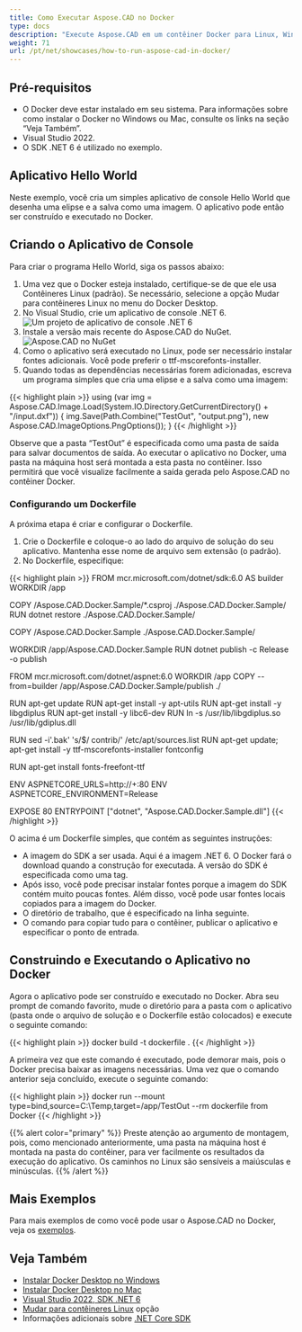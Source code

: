 ```yaml
---
title: Como Executar Aspose.CAD no Docker
type: docs
description: "Execute Aspose.CAD em um contêiner Docker para Linux, Windows Server e qualquer OS."
weight: 71
url: /pt/net/showcases/how-to-run-aspose-cad-in-docker/
---
```


## Pré-requisitos
- O Docker deve estar instalado em seu sistema. Para informações sobre como instalar o Docker no Windows ou Mac, consulte os links na seção “Veja Também”.
- Visual Studio 2022.
- O SDK .NET 6 é utilizado no exemplo.

## Aplicativo Hello World

Neste exemplo, você cria um simples aplicativo de console Hello World que desenha uma elipse e a salva como uma imagem. O aplicativo pode então ser construído e executado no Docker.

## Criando o Aplicativo de Console

Para criar o programa Hello World, siga os passos abaixo:
1. Uma vez que o Docker esteja instalado, certifique-se de que ele usa Contêineres Linux (padrão). Se necessário, selecione a opção Mudar para contêineres Linux no menu do Docker Desktop.
1. No Visual Studio, crie um aplicativo de console .NET 6.<br>
![Um projeto de aplicativo de console .NET 6](/cad/_assets/showcases/docker/1.png)<br>
1. Instale a versão mais recente do Aspose.CAD do NuGet.<br>
![Aspose.CAD no NuGet](/cad/_assets/showcases/docker/2.png)<br>
1. Como o aplicativo será executado no Linux, pode ser necessário instalar fontes adicionais. Você pode preferir o ttf-mscorefonts-installer.
1. Quando todas as dependências necessárias forem adicionadas, escreva um programa simples que cria uma elipse e a salva como uma imagem:<br>

{{< highlight plain >}}
using (var img = Aspose.CAD.Image.Load(System.IO.Directory.GetCurrentDirectory() + "/input.dxf"))
{
	img.Save(Path.Combine("TestOut", "output.png"), new Aspose.CAD.ImageOptions.PngOptions());
}
{{< /highlight >}}

Observe que a pasta “TestOut” é especificada como uma pasta de saída para salvar documentos de saída. Ao executar o aplicativo no Docker, uma pasta na máquina host será montada a esta pasta no contêiner. Isso permitirá que você visualize facilmente a saída gerada pelo Aspose.CAD no contêiner Docker.

### Configurando um Dockerfile

A próxima etapa é criar e configurar o Dockerfile.

1. Crie o Dockerfile e coloque-o ao lado do arquivo de solução do seu aplicativo. Mantenha esse nome de arquivo sem extensão (o padrão).
1. No Dockerfile, especifique:

{{< highlight plain >}}
FROM mcr.microsoft.com/dotnet/sdk:6.0 AS builder
WORKDIR /app

COPY /Aspose.CAD.Docker.Sample/*.csproj ./Aspose.CAD.Docker.Sample/
RUN dotnet restore ./Aspose.CAD.Docker.Sample/

COPY /Aspose.CAD.Docker.Sample ./Aspose.CAD.Docker.Sample/

WORKDIR /app/Aspose.CAD.Docker.Sample
RUN dotnet publish -c Release -o publish

FROM mcr.microsoft.com/dotnet/aspnet:6.0
WORKDIR /app
COPY --from=builder /app/Aspose.CAD.Docker.Sample/publish ./

RUN apt-get update
RUN apt-get install -y apt-utils
RUN apt-get install -y libgdiplus
RUN apt-get install -y libc6-dev 
RUN ln -s /usr/lib/libgdiplus.so /usr/lib/gdiplus.dll

RUN sed -i'.bak' 's/$/ contrib/' /etc/apt/sources.list
RUN apt-get update; apt-get install -y ttf-mscorefonts-installer fontconfig

RUN apt-get install fonts-freefont-ttf

ENV ASPNETCORE_URLS=http://+:80
ENV ASPNETCORE_ENVIRONMENT=Release

EXPOSE 80
ENTRYPOINT ["dotnet", "Aspose.CAD.Docker.Sample.dll"]
{{< /highlight >}}

O acima é um Dockerfile simples, que contém as seguintes instruções:

- A imagem do SDK a ser usada. Aqui é a imagem .NET 6. O Docker fará o download quando a construção for executada. A versão do SDK é especificada como uma tag.
- Após isso, você pode precisar instalar fontes porque a imagem do SDK contém muito poucas fontes. Além disso, você pode usar fontes locais copiados para a imagem do Docker.
- O diretório de trabalho, que é especificado na linha seguinte.
- O comando para copiar tudo para o contêiner, publicar o aplicativo e especificar o ponto de entrada.

## Construindo e Executando o Aplicativo no Docker
 
Agora o aplicativo pode ser construído e executado no Docker. Abra seu prompt de comando favorito, mude o diretório para a pasta com o aplicativo (pasta onde o arquivo de solução e o Dockerfile estão colocados) e execute o seguinte comando:

{{< highlight plain >}}
docker build -t dockerfile .
{{< /highlight >}}

A primeira vez que este comando é executado, pode demorar mais, pois o Docker precisa baixar as imagens necessárias. Uma vez que o comando anterior seja concluído, execute o seguinte comando:

{{< highlight plain >}}
docker run --mount type=bind,source=C:\Temp,target=/app/TestOut --rm dockerfile from Docker
{{< /highlight >}}

{{% alert color="primary" %}} 
Preste atenção ao argumento de montagem, pois, como mencionado anteriormente, uma pasta na máquina host é montada na pasta do contêiner, para ver facilmente os resultados da execução do aplicativo. Os caminhos no Linux são sensíveis a maiúsculas e minúsculas.
{{% /alert %}}

## Mais Exemplos

Para mais exemplos de como você pode usar o Aspose.CAD no Docker, veja os [exemplos](https://github.com/aspose-cad/Aspose.CAD-Documentation).

## Veja Também

- [Instalar Docker Desktop no Windows](https://docs.docker.com/docker-for-windows/install/)
- [Instalar Docker Desktop no Mac](https://docs.docker.com/docker-for-mac/install/)
- [Visual Studio 2022, SDK .NET 6](https://docs.microsoft.com/en-us/dotnet/core/install/windows?tabs=net60#dependencies)
- [Mudar para contêineres Linux](https://docs.docker.com/docker-for-windows/#switch-between-windows-and-linux-containers) opção
- Informações adicionais sobre [.NET Core SDK](https://hub.docker.com/_/microsoft-dotnet-sdk)
